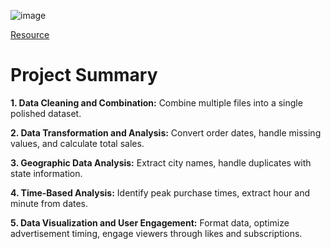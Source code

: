 ![image](https://github.com/user-attachments/assets/4becdd2f-0a3a-40a1-8dbf-0225d4cc5218)


[Resource](https://github.com/KeithGalli/Pandas-Data-Science-Tasks)
# Project Summary 

**1. Data Cleaning and Combination:** Combine multiple files into a single polished dataset.

**2. Data Transformation and Analysis:** Convert order dates, handle missing values, and calculate total sales.

**3. Geographic Data Analysis:** Extract city names, handle duplicates with state information.

**4. Time-Based Analysis:** Identify peak purchase times, extract hour and minute from dates.

**5. Data Visualization and User Engagement:** Format data, optimize advertisement timing, engage viewers through likes and subscriptions.  

